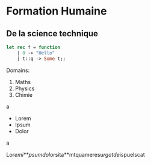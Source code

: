 # Formation Humaine

## De la science technique

```OCaml
let rec f = function
    | 0 -> "Hello"
    | t::q -> Some t;;
```

Domains:
 1. Maths
 2. Physics
 3. Chimie

a
 - Lorem 
 - Ipsum
 - Dolor 

a

Lor*emi**psumdol*orsita**mtquameresu*rgatde*ispuelscat